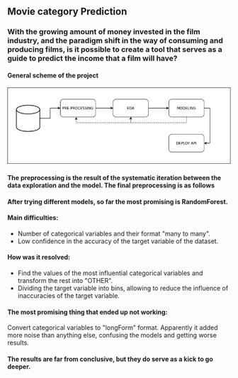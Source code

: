 ## Movie category Prediction

### With the growing amount of money invested in the film industry, and the paradigm shift in the way of consuming and producing films, is it possible to create a tool that serves as a guide to predict the income that a film will have?


#### General scheme of the project

![](generalpipe.png)

#### The preprocessing is the result of the systematic iteration between the data exploration and the model. The final preprocessing is as follows



#### After trying different models, so far the most promising is RandomForest.



#### Main difficulties: 
- Number of categorical variables and their format "many to many".
- Low confidence in the accuracy of the target variable of the dataset.

#### How was it resolved:
- Find the values of the most influential categorical variables and transform the rest into "OTHER".
- Dividing the target variable into bins, allowing to reduce the influence of inaccuracies of the target variable.

#### The most promising thing that ended up not working:
Convert categorical variables to "longForm" format. Apparently it added more noise than anything else, confusing the models and getting worse results.


#### The results are far from conclusive, but they do serve as a kick to go deeper.

